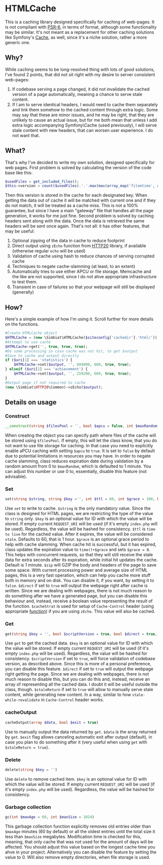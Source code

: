 # HTMLCache
This is a caching library designed specifically for caching of web-pages. It is not compliant with [PSR-6](https://github.com/php-fig/cache), in terms of format, although some functionality may be similar. It's not meant as a replacement for other caching solutions like Symfony's [Cache](https://github.com/symfony/cache), as well, since it's a niche solution, rather a more generic one.

## Why?
While caching seems to be long-resolved thing with lots of good solutions, I've found 2 points, that did not sit right with my desire to server consistent web-pages:
1. If codebase serving a page changed, it did not invalidate the cached version of a page automatically, meaning a chance to serve stale content.
2. If I am to serve identical headers, I would need to cache them separately and link them somehow to the cached content through extra logic.
Some may say that these are minor issues, and he may be right, that they are unlikely to cause an actual issue, but for me both mean that unless I add extra logic accompanying Symfony\Cache (used previously), I will serve stale content with new headers, that can worsen user experience. I do not want that.

## What?
That's why I've decided to write my own solution, designed specifically for web pages.
First problem is solved by calculating the version of the code base like this:
```php
$usedFiles = get_included_files();
$this->version = count($usedFiles).'.'.max(max(array_map('filemtime', array_filter($usedFiles, 'is_file'))),
```
Then this version is stored in the cache for each designated key. When getting the data out of cache it will be matched with current one and if they do not match, it will be treated as a cache miss. This is not a 100% guarantee, but since I have a main "gateway" file that handles all the page generation, it works for me just fine.
Second problem is solved by caching headers sent along with the data. Once the data is retrieved the same headers will be sent once again.
That's not all: it has other features, that may be useful:
1. Optional zipping of the data in cache to reduce footprint
2. Direct output using `zEcho` function from [HTTP20](https://github.com/Simbiat/HTTP20/blob/main/doc/Common.md#zecho) library, if available (otherwise regular `echo` will be used)
3. Validation of cache using hash to reduce chances of serving corrupted cache
4. Techniques to negate cache-slamming (at least, to an extent)
5. Automatically tries to use either APCU or file storage. Memcache and the like are not supported, since I do not ahve appropriate infrastructure to test them.
6. Transient in case of failures so that your webpage will still be displayed (generally)

## How?
Here's a simple example of how I'm using it. Scroll further for more details on the functions.
```php
#Create HTMLCache object
$HTMLCache = (new \Simbiat\HTMLCache($siteconfig['cachedir'].'html/'));
#Attempt to use cache
$HTMLCache->get('', true, true, true);
#Do some processing in case cache was not hit, to get $output
#Save to cache and output directly
if ($uri[1] === 'statistics') {
    $HTMLCache->set($output, '', 604800, 600, true, true);
} elseif ($uri[1] === 'achievement') {
    $HTMLCache->set($output, '', 259200, 600, true, true);
}
#Output page if not required to cache
(new \Simbiat\HTTP20\Common)->zEcho($output);
```

## Details on usage
### Construct
```php
__construct(string $filesPool = '', bool $apcu = false, int $maxRandom = 1)
```
When creating the object you can specify path where files of the cache will be stored using `$filesPool`. If empty, this will let the class know, that you do not want to use file storage for caching. In that case you need to explicitly enable aPCU caching with setting `$apcu` to `true`. It is set to `false` by default due to potential limitations in resources you may have.
In order to negate cache slamming, class reduces expiration date during validation by a random amount from 0 to `$maxRandom`, which is defaulted to 1 minute. You can adjust this number or use 0 to, essentially, disable this feature (not advisable).

### Set
```php
set(string $string, string $key ='', int $ttl = 60, int $grace = 100, bool $zip = true, bool $direct = true, string $cacheStrat = '')
```
Use `set` to write to cache. `$string` is the only mandatory value. Since the class is designed for HTML pages, we are restricting the type of the value to `string` only.
`$key` is an optional value for ID with which the value will be stored. If empty current `REQUEST_URI` will be used (if it's empty `index.php` will be used). Regardless, the value will be hashed for consistency.
`$ttl` is `time to live` for the cached value. After it expires, the value will be considered `stale`. Defaults to 60, that is 1 hour.
`$grace` is an optional grace period to help with cache slamming. When cache hit is successful, but it has expired, class updates the expiration value to `time()+$grace` and sets `$grace = 0`. This helps with concurrent requests, so that they will still receive the stale data for extra seconds after its expiration, while initial hit updates the cache. Default is 1 minute.
`$zip` will GZIP the body and headers of the page to save some space. With current processing power and average size of HTML pages, this is a very fast operation, which can help you cache more stuff both in memory and on disk. You can disable it, if you want, by setting it to `false`.
`$direct` if set to `true` will output the webpage right after cache is written. Since we are dealing with webpages, there is not much reason to do something after we have a generated page, but you can disable this behaviour and, instead, receive a boolean value representing the result of the function.
`$cacheStrat` is used for setup of `Cache-Control` header (using appropriate [function](https://github.com/Simbiat/HTTP20/blob/main/doc/Headers.md#cachecontrol)) if you are using `zEcho`. This value will also be cached.

### Get
```php
get(string $key = '', bool $scriptVersion = true, bool $direct = true, bool $staleReturn = false)
```
Use `get` to get the cached data.
`$key` is an optional value for ID with which the value will be stored. If empty current `REQUEST_URI` will be used (if it's empty `index.php` will be used). Regardless, the value will be hashed for consistency.
`$scriptVersion` if set to `true`, will force validation of codebase version, as described above. Since this is more of a personal preference, you can disable this feature.
`$direct` if set to `true` will output the webpage right getting the page. Since we are dealing with webpages, there is not much reason to disable this, but you can do this and, instead, receive an array of representing all the cached data. I doubt it will be useful outside the class, though.
`$staleReturn` if set to `true` will allow to manually serve stale content, while generating new content. In a way, similar to how `stale-while-revalidate` in `Cache-Control` header works.

### cacheOutput
```php
cacheOutput(array $data, bool $exit = true)
```
Use to manually output the data returned by `get`.
`$data` is the array returned by `get`.
`$exit` flag allows canceling automatic exit after output (default), in case you plan to do something after it (very useful when using `get` with `$staleReturn = true`).

### Delete
```php
delete(string $key = '')
```
Use `delete` to remove cached item.
`$key` is an optional value for ID with which the value will be stored. If empty current `REQUEST_URI` will be used (if it's empty `index.php` will be used). Regardless, the value will be hashed for consistency.

### Garbage collection
```php
gc(int $maxAge = 60, int $maxSize = 1024)
```
This garbage collection function explicitly removes old entries older than `$maxAge` minutes (60 by default) or all the oldest entries until the total size it less than `$maxSize` megabytes.
Modification time is checked for this, meaning, that only cache that was not used for the amount of days will be affected. You should adjust this value based on the longest cache time you ahve in your project. Alternatively you can disable the feature by setting the value to 0.
Will also remove empty directories, when file storage is used.
